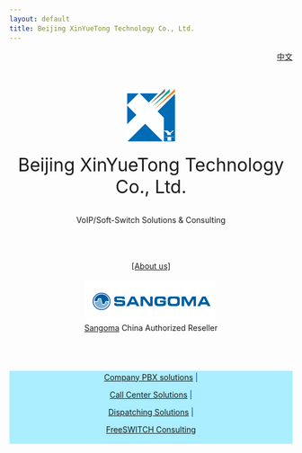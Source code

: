 ```yaml
---
layout: default
title: Beijing XinYueTong Technology Co., Ltd.
---
```


<div id="topnav" style="float:right">
	<a href="/">中文</a>
</div>

<br>
<br>
<div align="center">

<br />
<br />

<img src="/images/logo.png" border="0"/>

<br />
<br />
<span style="font-size:32px">Beijing XinYueTong Technology Co., Ltd.</span>


<br />
<br />

<span style="font-size:14px">VoIP/Soft-Switch Solutions & Consulting</span>

<br />
<br />
<br />
<a href="#about" rel="facebox">[About us]</a>
<br />
<br />
<img src="/images/sangoma.png" border="0"/>
<br />
<span style="font-size:14px"><a href="http://sangoma.com/">Sangoma</a> China Authorized Reseller</span>
<br />
<br />
<br />
<br />
<br />

<div style="color:#039;font-size:14px;background-color:#AEF;padding:3px">
<a href="#ipt_solutions" rel="facebox">Company PBX solutions</a> |

<a href="#callcenter_solutions" rel="facebox">Call Center Solutions</a> |

<a href="#dispatching_solutions" rel="facebox">Dispatching Solutions</a> |

<a href="#freeswitch_solutions" rel="facebox">FreeSWITCH Consulting</a>
</div>
<br />

</div>

<div id="about" style="font-size:14px;display:none">

Founded at early 2011, we offer SIP/VoIP related products, solutions and consulting.
<br><br>
Our core team members came from well known call center vendors, telecommunication companies and joint ventures.
We have 10+ years of rich experiences on the call center industry and marketing and
our customers range in government, military, petrol, coal, education, telecom carrier industries or fields locally(Asia/China) and around the world.
We also have good/large partnership with varies system integrators and device vendors.
  
<br><br>
Our goal is to offer reliable, open, and feature rich communication products and services for the success of you and your companny.

<br><br>
Contact us for more information: <input type="text" value="info@x-y-t.com" readonly>
</div>

<div id="freeswitch_solutions" style="font-size:14px;display:none">
<p>
	We provide support and services for the FreeSWITCH Open Source Soft-Switch (http://www.freeswitch.org) in Chinese Language and English.

</p><p>
	We have years of FreeSWITCH Experience and our core technicians are active members in the FreeSWITCH community and we contributed numerous patches and improvements in the last few years.
</p><p>
	We offer custom consulting as well as commercial support contracts to help you maintain your FreeSWITCH installation.
</p><p>
	We are partener of the official FreeSWITCH Solutions (http://www.freeswitchsolutions.com/) and we make sure every customer can get deep and solid support.
</p><p>
	Contact us for more information: <input type="text" value="info@x-y-t.com" readonly>
</div>

<div id="dispatching_solutions" style="font-size:14px;display:none">
<p>
	We offer advanced dispatching &amp; commanding system which was designed to improve efficiency for produce factory such as Petrolem, Steel Works, Electric Power, coal Industry, etc corporation.
</p><p>
	Our solution provides efficient and flexible communications mode, multi-level call control by it's top design and though our solid soft-switch system. The friendly user interface ensures it even more efficient and easier to use.
</p><p>
	And we offer API and SDK which enable system integrators to integrate it into any system with ease and with all the power of the system.
</p>
Contact us for more information: <input type="text" value="info@x-y-t.com" readonly>
</div>

<div id="callcenter_solutions" style="font-size:14px;display:none">
<p>
	OLA Soft Switch Platform is a telecom level switching platform. It has all Call Center functions and it speaks SIP and also it can communicate with PSTN networks with TDM hardwares.
</p><p>
Features:
<ul>
	<li>Based on Freeswitch and Linux, stable and reliable</li>
	<li>Based on multi-threaded core, can scale from small office use to real telecom use</li>
	<li>Rich codec support, G711, G722, G729, G723, Speex, gsm, iLBC, SILK, iSAC and more...</li>
	<li>Flexiable deployment, all functions including recording can be on one server</li>
	<li>Hi availability</li>
</ul>
</p><p>
	OLA offers HTTP Rest API, websocket API and Linux/Windows SDK, damn easy to integrate into other systems such as CRM and OA. And, it does support Nexus CTI middleware.
</p>
Contact us for more information: <input type="text" value="info@x-y-t.com" readonly>

</div>

<div id="ipt_solutions" style="font-size:14px;display:none">
<p>
	VoIP based communication connects your headquarter and your branches with low cost and more features than PSTN solutions. And we do offer PSTN interop through TDM hardwares and gateways.
</p>
<p>
	Contact us for more information.
</p>
Contact us for more information: <input type="text" value="info@x-y-t.com" readonly>

</div>